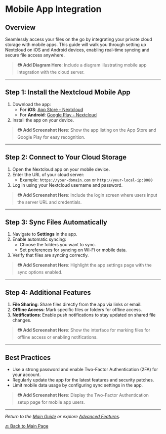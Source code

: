 # Mobile App Integration

## Overview
Seamlessly access your files on the go by integrating your private cloud storage with mobile apps. This guide will walk you through setting up Nextcloud on iOS and Android devices, enabling real-time syncing and secure file access anywhere.

> 📷 **Add Diagram Here**: Include a diagram illustrating mobile app integration with the cloud server.

---

## Step 1: Install the Nextcloud Mobile App
1. Download the app:
   - For **iOS**: [App Store - Nextcloud](https://apps.apple.com/app/nextcloud/id1125420102)
   - For **Android**: [Google Play - Nextcloud](https://play.google.com/store/apps/details?id=com.nextcloud.client)
2. Install the app on your device.

> 📷 **Add Screenshot Here**: Show the app listing on the App Store and Google Play for easy recognition.

---

## Step 2: Connect to Your Cloud Storage
1. Open the Nextcloud app on your mobile device.
2. Enter the URL of your cloud server:
   - Example: `https://your-domain.com` or `http://your-local-ip:8080`
3. Log in using your Nextcloud username and password.

> 📷 **Add Screenshot Here**: Include the login screen where users input the server URL and credentials.

---

## Step 3: Sync Files Automatically
1. Navigate to **Settings** in the app.
2. Enable automatic syncing:
   - Choose the folders you want to sync.
   - Set preferences for syncing on Wi-Fi or mobile data.
3. Verify that files are syncing correctly.

> 📷 **Add Screenshot Here**: Highlight the app settings page with the sync options enabled.

---

## Step 4: Additional Features
1. **File Sharing**: Share files directly from the app via links or email.
2. **Offline Access**: Mark specific files or folders for offline access.
3. **Notifications**: Enable push notifications to stay updated on shared file changes.

> 📷 **Add Screenshot Here**: Show the interface for marking files for offline access or enabling notifications.

---

## Best Practices
- Use a strong password and enable Two-Factor Authentication (2FA) for your account.
- Regularly update the app for the latest features and security patches.
- Limit mobile data usage by configuring sync settings in the app.

> 📷 **Add Screenshot Here**: Display the Two-Factor Authentication setup page for mobile app users.

---

*Return to the [Main Guide](index.md) or explore [Advanced Features](advanced.md).*

[🔙 Back to Main Page](index.md#mobile-app-integration)
